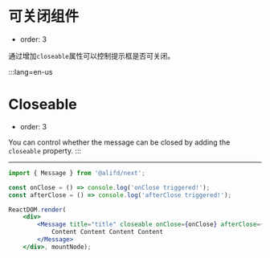 
# 可关闭组件

- order: 3

通过增加`closeable`属性可以控制提示框是否可关闭。

:::lang=en-us
# Closeable

- order: 3

You can control whether the message can be closed by adding the `closeable` property.
:::

---

````jsx
import { Message } from '@alifd/next';

const onClose = () => console.log('onClose triggered!');
const afterClose = () => console.log('afterClose triggered!');

ReactDOM.render(
    <div>
        <Message title="title" closeable onClose={onClose} afterClose={afterClose}>
            Content Content Content Content
        </Message>
    </div>, mountNode);
````
